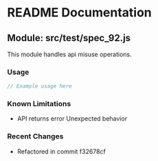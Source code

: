 # README Documentation

## Module: src/test/spec_92.js

This module handles api misuse operations.

### Usage

```java
// Example usage here
```

### Known Limitations

- API returns error Unexpected behavior

### Recent Changes

- Refactored in commit f32678cf
